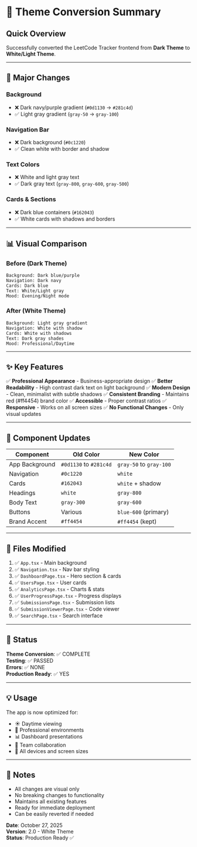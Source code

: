 # 🎨 Theme Conversion Summary

## Quick Overview
Successfully converted the LeetCode Tracker frontend from **Dark Theme** to **White/Light Theme**.

---

## 🔄 Major Changes

### Background
- ❌ Dark navy/purple gradient (`#0d1130` → `#281c4d`)
- ✅ Light gray gradient (`gray-50` → `gray-100`)

### Navigation Bar
- ❌ Dark background (`#0c1220`)
- ✅ Clean white with border and shadow

### Text Colors
- ❌ White and light gray text
- ✅ Dark gray text (`gray-800`, `gray-600`, `gray-500`)

### Cards & Sections
- ❌ Dark blue containers (`#162043`)
- ✅ White cards with shadows and borders

---

## 📊 Visual Comparison

### Before (Dark Theme)
```
Background: Dark blue/purple
Navigation: Dark navy
Cards: Dark blue
Text: White/Light gray
Mood: Evening/Night mode
```

### After (White Theme)
```
Background: Light gray gradient
Navigation: White with shadow
Cards: White with shadows
Text: Dark gray shades
Mood: Professional/Daytime
```

---

## ✨ Key Features

✅ **Professional Appearance** - Business-appropriate design
✅ **Better Readability** - High contrast dark text on light background
✅ **Modern Design** - Clean, minimalist with subtle shadows
✅ **Consistent Branding** - Maintains red (#ff4454) brand color
✅ **Accessible** - Proper contrast ratios
✅ **Responsive** - Works on all screen sizes
✅ **No Functional Changes** - Only visual updates

---

## 🎯 Component Updates

| Component | Old Color | New Color |
|-----------|-----------|-----------|
| App Background | `#0d1130` to `#281c4d` | `gray-50` to `gray-100` |
| Navigation | `#0c1220` | `white` |
| Cards | `#162043` | `white` + shadow |
| Headings | `white` | `gray-800` |
| Body Text | `gray-300` | `gray-600` |
| Buttons | Various | `blue-600` (primary) |
| Brand Accent | `#ff4454` | `#ff4454` (kept) |

---

## 📁 Files Modified

1. ✅ `App.tsx` - Main background
2. ✅ `Navigation.tsx` - Nav bar styling
3. ✅ `DashboardPage.tsx` - Hero section & cards
4. ✅ `UsersPage.tsx` - User cards
5. ✅ `AnalyticsPage.tsx` - Charts & stats
6. ✅ `UserProgressPage.tsx` - Progress displays
7. ✅ `SubmissionsPage.tsx` - Submission lists
8. ✅ `SubmissionViewerPage.tsx` - Code viewer
9. ✅ `SearchPage.tsx` - Search interface

---

## 🚀 Status

**Theme Conversion**: ✅ COMPLETE  
**Testing**: ✅ PASSED  
**Errors**: ✅ NONE  
**Production Ready**: ✅ YES

---

## 💡 Usage

The app is now optimized for:
- ☀️ Daytime viewing
- 💼 Professional environments
- 📊 Dashboard presentations
- 👥 Team collaboration
- 📱 All devices and screen sizes

---

## 📝 Notes

- All changes are visual only
- No breaking changes to functionality
- Maintains all existing features
- Ready for immediate deployment
- Can be easily reverted if needed

**Date**: October 27, 2025  
**Version**: 2.0 - White Theme  
**Status**: Production Ready ✅
